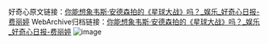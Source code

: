 好奇心原文链接：[你能想象韦斯·安德森拍的《星球大战》吗？_娱乐_好奇心日报-费丽婷](https://www.qdaily.com/articles/4110.html)
WebArchive归档链接：[你能想象韦斯·安德森拍的《星球大战》吗？_娱乐_好奇心日报-费丽婷](http://web.archive.org/web/20170810062848/http://www.qdaily.com:80/articles/4110.html)
![image](http://ww3.sinaimg.cn/large/007d5XDpgy1g3vdy8ymnfj30u02tv1kx)
